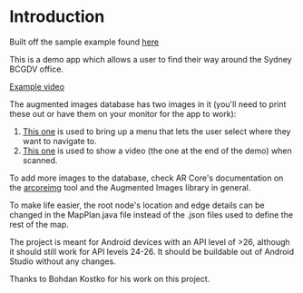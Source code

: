 # Introduction
Built off the sample example found [here](https://github.com/google-ar/sceneform-android-sdk/tree/master/samples/augmentedimage)

This is a demo app which allows a user to find their way around the Sydney BCGDV office.

[Example video](https://drive.google.com/file/d/1Hc3D2SL1ztB0TYWzHs07SyerGJZwrhGT/view?usp=sharing)

The augmented images database has two images in it (you'll need to print these out or have them on your monitor for the app to work):

1. [This one](https://i.imgur.com/XSbTCdc.jpg) is used to bring up a menu that lets the user select where they want to navigate to.
2. [This one](https://i.imgur.com/jA6y6uI.png) is used to show a video (the one at the end of the demo) when scanned.

To add more images to the database, check AR Core's documentation on the [arcoreimg](https://developers.google.com/ar/develop/c/augmented-images/arcoreimg) tool and the Augmented Images library in general.

To make life easier, the root node's location and edge details can be changed in the MapPlan.java file instead of the .json files used to define the rest of the map.

The project is meant for Android devices with an API level of >26, although it should still work for API levels 24-26. It should be buildable out of Android Studio without any changes.

Thanks to Bohdan Kostko for his work on this project.

